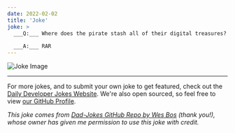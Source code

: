 ```yaml
---
date: 2022-02-02
title: 'Joke'
joke: >
  ___Q:___ Where does the pirate stash all of their digital treasures?
  
  ___A:___ RAR
---
```



![Joke Image](https://private.xtrp.io/projects/DailyDeveloperJokes/public_image_server/images/5e1259620ca4d.png)

---

For more jokes, and to submit your own joke to get featured, check out the [Daily Developer Jokes Website](https://dailydeveloperjokes.github.io/). We're also open sourced, so feel free to view [our GitHub Profile](https://github.com/dailydeveloperjokes).


_This joke comes from [Dad-Jokes GitHub Repo by Wes Bos](https://github.com/wesbos/dad-jokes) (thank you!), whose owner has given me permission to use this joke with credit._

<!--
Joke text:
**Q:** Where does the pirate stash all of their digital treasures?

**A:** RAR
 -->


